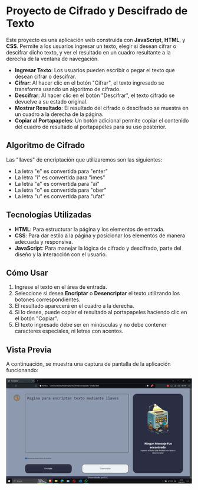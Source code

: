 # Proyecto de Cifrado y Descifrado de Texto

Este proyecto es una aplicación web construida con **JavaScript**, **HTML**, y **CSS**. Permite a los usuarios ingresar un texto, elegir si desean cifrar o descifrar dicho texto, y ver el resultado en un cuadro resultante a la derecha de la ventana de navegación.

- **Ingresar Texto**: Los usuarios pueden escribir o pegar el texto que desean cifrar o descifrar.
- **Cifrar**: Al hacer clic en el botón "Cifrar", el texto ingresado se transforma usando un algoritmo de cifrado.
- **Descifrar**: Al hacer clic en el botón "Descifrar", el texto cifrado se devuelve a su estado original.
- **Mostrar Resultado**: El resultado del cifrado o descifrado se muestra en un cuadro a la derecha de la página.
- **Copiar al Portapapeles**: Un botón adicional permite copiar el contenido del cuadro de resultado al portapapeles para su uso posterior.

## Algoritmo de Cifrado
Las "llaves" de encriptación que utilizaremos son las siguientes:

- La letra "e" es convertida para "enter"
- La letra "i" es convertida para "imes"
- La letra "a" es convertida para "ai"
- La letra "o" es convertida para "ober"
- La letra "u" es convertida para "ufat"

## Tecnologías Utilizadas

- **HTML**: Para estructurar la página y los elementos de entrada.
- **CSS**: Para dar estilo a la página y posicionar los elementos de manera adecuada y responsiva.
- **JavaScript**: Para manejar la lógica de cifrado y descifrado, parte del diseño y la interacción con el usuario.

## Cómo Usar

1. Ingrese el texto en el área de entrada.
2. Seleccione si desea **Encriptar** o **Desencriptar** el texto utilizando los botones correspondientes.
3. El resultado aparecerá en el cuadro a la derecha.
4. Si lo desea, puede copiar el resultado al portapapeles haciendo clic en el botón "Copiar".
5. El texto ingresado debe ser en minúsculas y no debe contener caracteres especiales, ni letras con acentos.

## Vista Previa

A continuación, se muestra una captura de pantalla de la aplicación funcionando:

![Vista Previa de la Aplicación](assets/vistaprevia.png)

